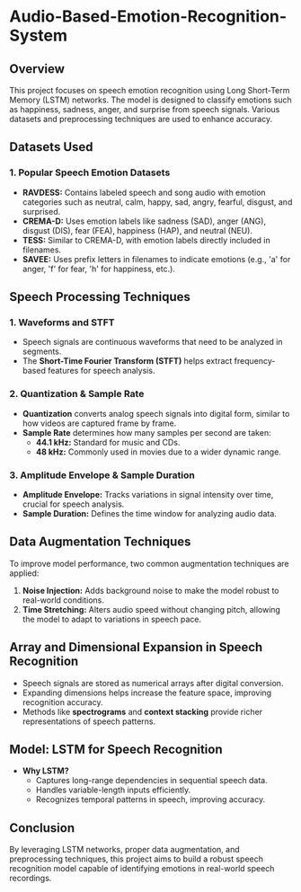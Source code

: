 # Audio-Based-Emotion-Recognition-System


## Overview
This project focuses on speech emotion recognition using Long Short-Term Memory (LSTM) networks. The model is designed to classify emotions such as happiness, sadness, anger, and surprise from speech signals. Various datasets and preprocessing techniques are used to enhance accuracy.

## Datasets Used
### 1. **Popular Speech Emotion Datasets**
- **RAVDESS:** Contains labeled speech and song audio with emotion categories such as neutral, calm, happy, sad, angry, fearful, disgust, and surprised.
- **CREMA-D:** Uses emotion labels like sadness (SAD), anger (ANG), disgust (DIS), fear (FEA), happiness (HAP), and neutral (NEU).
- **TESS:** Similar to CREMA-D, with emotion labels directly included in filenames.
- **SAVEE:** Uses prefix letters in filenames to indicate emotions (e.g., 'a' for anger, 'f' for fear, 'h' for happiness, etc.).

## Speech Processing Techniques
### 1. **Waveforms and STFT**
- Speech signals are continuous waveforms that need to be analyzed in segments.
- The **Short-Time Fourier Transform (STFT)** helps extract frequency-based features for speech analysis.

### 2. **Quantization & Sample Rate**
- **Quantization** converts analog speech signals into digital form, similar to how videos are captured frame by frame.
- **Sample Rate** determines how many samples per second are taken:
  - **44.1 kHz:** Standard for music and CDs.
  - **48 kHz:** Commonly used in movies due to a wider dynamic range.

### 3. **Amplitude Envelope & Sample Duration**
- **Amplitude Envelope:** Tracks variations in signal intensity over time, crucial for speech analysis.
- **Sample Duration:** Defines the time window for analyzing audio data.

## Data Augmentation Techniques
To improve model performance, two common augmentation techniques are applied:
1. **Noise Injection:** Adds background noise to make the model robust to real-world conditions.
2. **Time Stretching:** Alters audio speed without changing pitch, allowing the model to adapt to variations in speech pace.

## Array and Dimensional Expansion in Speech Recognition
- Speech signals are stored as numerical arrays after digital conversion.
- Expanding dimensions helps increase the feature space, improving recognition accuracy.
- Methods like **spectrograms** and **context stacking** provide richer representations of speech patterns.

## Model: LSTM for Speech Recognition
- **Why LSTM?**
  - Captures long-range dependencies in sequential speech data.
  - Handles variable-length inputs efficiently.
  - Recognizes temporal patterns in speech, improving accuracy.

## Conclusion
By leveraging LSTM networks, proper data augmentation, and preprocessing techniques, this project aims to build a robust speech recognition model capable of identifying emotions in real-world speech recordings.
